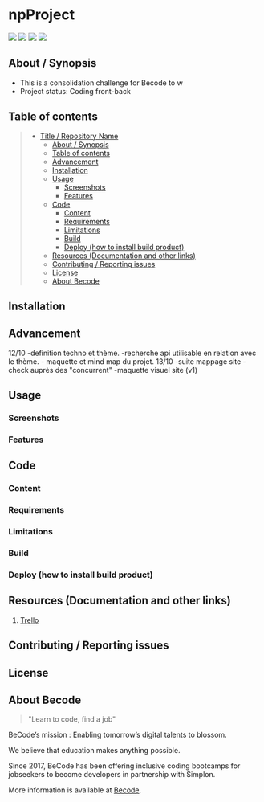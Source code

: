 # npProject

![](https://img.shields.io/badge/Company-Becode-blue)
![](https://img.shields.io/badge/Front.end-in/comming-red)
![](https://img.shields.io/badge/Factoring.template-in/comming-red)
![](https://img.shields.io/badge/MVC-in/comming-red)


## About / Synopsis

* This is a consolidation challenge for Becode to w
* Project status: Coding front-back 

## Table of contents

> * [Title / Repository Name](#npProject)
>   * [About / Synopsis](#about--synopsis)
>   * [Table of contents](#table-of-contents)
>   * [Advancement](#advancement)
>   * [Installation](#installation)
>   * [Usage](#usage)
>     * [Screenshots](#screenshots)
>     * [Features](#features)
>   * [Code](#code)
>     * [Content](#content)
>     * [Requirements](#requirements)
>     * [Limitations](#limitations)
>     * [Build](#build)
>     * [Deploy (how to install build product)](#deploy-how-to-install-build-product)
>   * [Resources (Documentation and other links)](#resources-documentation-and-other-links)
>   * [Contributing / Reporting issues](#contributing--reporting-issues)
>   * [License](#license)
>   * [About Becode](#about-Becode)

## Installation

## Advancement
12/10 
      -definition techno et thème.
      -recherche api utilisable en relation avec le thème.
      - maquette et mind map du projet.
13/10
      -suite mappage site
      -check auprès des "concurrent"
      -maquette visuel site (v1)
## Usage

### Screenshots

### Features

## Code

### Content

### Requirements

### Limitations

### Build

### Deploy (how to install build product)

## Resources (Documentation and other links)

1. [Trello](https://trello.com/b/mLBVxOiP/npproject)

## Contributing / Reporting issues

## License

## About Becode

>"Learn to code, find a job"

BeCode’s mission : Enabling tomorrow’s digital talents to blossom.

We believe that education makes anything possible.

Since 2017, BeCode has been offering inclusive coding bootcamps for jobseekers to become developers in partnership with Simplon.

More information is available at [Becode](https://becode.org/).
